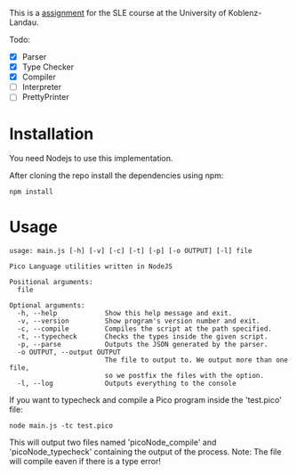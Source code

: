 This is a [assignment](http://softlang.wikidot.com/course:sle13-assignment1) for the SLE course at the University of Koblenz-Landau. 

Todo:
- [X] Parser
- [X] Type Checker
- [X] Compiler
- [ ] Interpreter
- [ ] PrettyPrinter

Installation
============

You need Nodejs to use this implementation.

After cloning the repo install the dependencies using npm:

```shell
npm install
```

Usage
=====

```shell
usage: main.js [-h] [-v] [-c] [-t] [-p] [-o OUTPUT] [-l] file

Pico Language utilities written in NodeJS

Positional arguments:
  file

Optional arguments:
  -h, --help            Show this help message and exit.
  -v, --version         Show program's version number and exit.
  -c, --compile         Compiles the script at the path specified.
  -t, --typecheck       Checks the types inside the given script.
  -p, --parse           Outputs the JSON generated by the parser.
  -o OUTPUT, --output OUTPUT
                        The file to output to. We output more than one file, 
                        so we postfix the files with the option.
  -l, --log             Outputs everything to the console
```

If you want to typecheck and compile a Pico program inside the 'test.pico' file:
```shell
node main.js -tc test.pico
```
This will output two files named 'picoNode_compile' and 'picoNode_typecheck' containing the output of the process.
Note: The file will compile eaven if there is a type error!